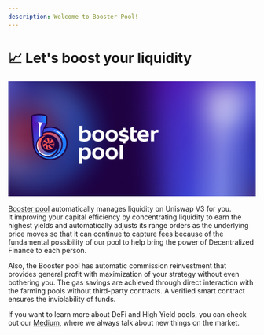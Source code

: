 ```yaml
---
description: Welcome to Booster Pool!
---
```


# 📈 Let's boost your liquidity

![](<.gitbook/assets/Frame 48.jpg>)

[Booster pool](https://boosterpool.xyz/) automatically manages liquidity on Uniswap V3 for you. \
It improving your capital efficiency by concentrating liquidity to earn the highest yields and automatically adjusts its range orders as the underlying price moves so that it can continue to capture fees because of the fundamental possibility of our pool to help bring the power of Decentralized Finance to each person.&#x20;

Also, the Booster pool has automatic commission reinvestment that provides general profit with maximization of your strategy without even bothering you. The gas savings are achieved through direct interaction with the farming pools without third-party contracts. A verified smart contract ensures the inviolability of funds.&#x20;

If you want to learn more about DeFi and High Yield pools, you can check out our [Medium](https://medium.com/@boosterpool), where we always talk about new things on the market.

